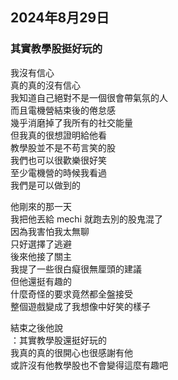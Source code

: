 ## 2024年8月29日
### 其實教學股挺好玩的

我沒有信心  
真的真的沒有信心  
我知道自己絕對不是一個很會帶氣氛的人  
而且電機營結束後的倦怠感  
幾乎消磨掉了我所有的社交能量  
但我真的很想證明給他看  
教學股並不是不苟言笑的股  
我們也可以很歡樂很好笑  
至少電機營的時候我看過  
我們是可以做到的  
  
他剛來的那一天  
我把他丟給 mechi 就跑去別的股鬼混了  
因為我害怕我太無聊  
只好選擇了逃避  
後來他接了關主  
我提了一些很白癡很無厘頭的建議  
但他還挺有趣的  
什麼奇怪的要求竟然都全盤接受  
整個遊戲變成了我想像中好笑的樣子  
  
結束之後他說  
：其實教學股還挺好玩的  
我真的真的很開心也很感謝有他  
或許沒有他教學股也不會變得這麼有趣吧  